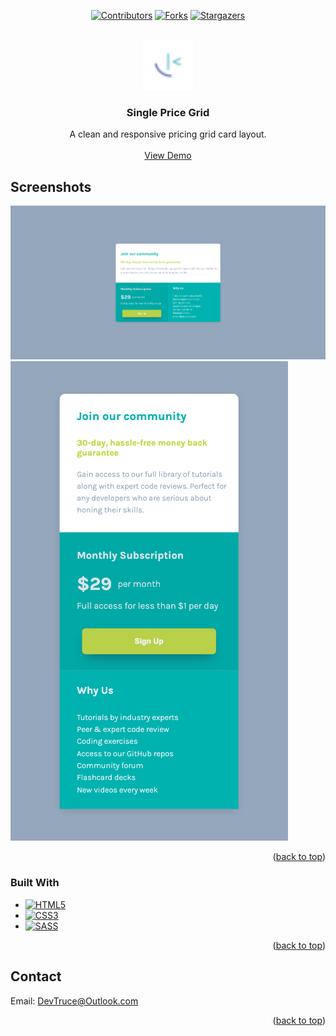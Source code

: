 <a id="readme-top"></a>

<div align="center">

[![Contributors][contributors-icon]][contributors-link]
[![Forks][forks-icon]][forks-link]
[![Stargazers][stars-icon]][stars-link]

</div>

<!-- PROJECT LOGO -->
<br />
<div align="center">
  <a href="https://github.com/DevTruce/single-price-grid">
    <img src="src/imgs/favicon-32x32.png" alt="Logo" width="80" height="80">
  </a>

<h3 align="center">Single Price Grid</h3>

  <p align="center">
    A clean and responsive pricing grid card layout.
    <br />
    <br />
    <a href="https://devtruce.github.io/single-price-grid/" target="_blank">View Demo</a>
  </p>
</div>

<!-- ABOUT THE PROJECT -->

## Screenshots

[![Product Name Screen Shot][product-screenshot]](product-link)
[![Product Name Screen Shot][product-screenshot2]](product-link)

<p align="right">(<a href="#readme-top">back to top</a>)</p>

### Built With

- [![HTML5][html5-icon]][html5-link]
- [![CSS3][css3-icon]][css3-link]
- [![SASS][sass-icon]][sass-link]

<p align="right">(<a href="#readme-top">back to top</a>)</p>

<!-- CONTACT -->

## Contact

Email: [DevTruce@Outlook.com]()

<p align="right">(<a href="#readme-top">back to top</a>)</p>

<!-- #### MARKDOWN LINKS & IMAGES #### -->

<!-- ## GitHub ##-->
<!-- links -->

[contributors-link]: https://github.com/DevTruce/single-price-grid/graphs/contributors
[forks-link]: https://github.com/DevTruce/single-price-grid/network/members
[stars-link]: https://github.com/DevTruce/single-price-grid/stargazers

<!-- icons -->

[contributors-icon]: https://img.shields.io/github/contributors/DevTruce/single-price-grid.svg?style=for-the-badge
[forks-icon]: https://img.shields.io/github/forks/DevTruce/single-price-grid.svg?style=for-the-badge
[stars-icon]: https://img.shields.io/github/stars/DevTruce/single-price-grid.svg?style=for-the-badge

<!-- ## Project ## -->

[product-screenshot]: src/imgs/project-view.png
[product-screenshot2]: src/imgs/project-view2.png
[product-link]: https://devtruce.github.io/single-price-grid/

<!-- ## Tech & Tools ## -->
<!-- links -->

[html5-link]: https://html-icon/
[css3-link]: https://css3-icon/
[sass-link]: https://sass-lang.com/

<!-- icons -->

[html5-icon]: https://img.shields.io/badge/HTML5-orange?style=for-the-badge&logo=html5&logoColor=white
[css3-icon]: https://img.shields.io/badge/CSS3-blue?style=for-the-badge&logo=CSS3&logoColor=white
[sass-icon]: https://img.shields.io/badge/SASS-AA77FF?style=for-the-badge&logo=SASS&logoColor=white
